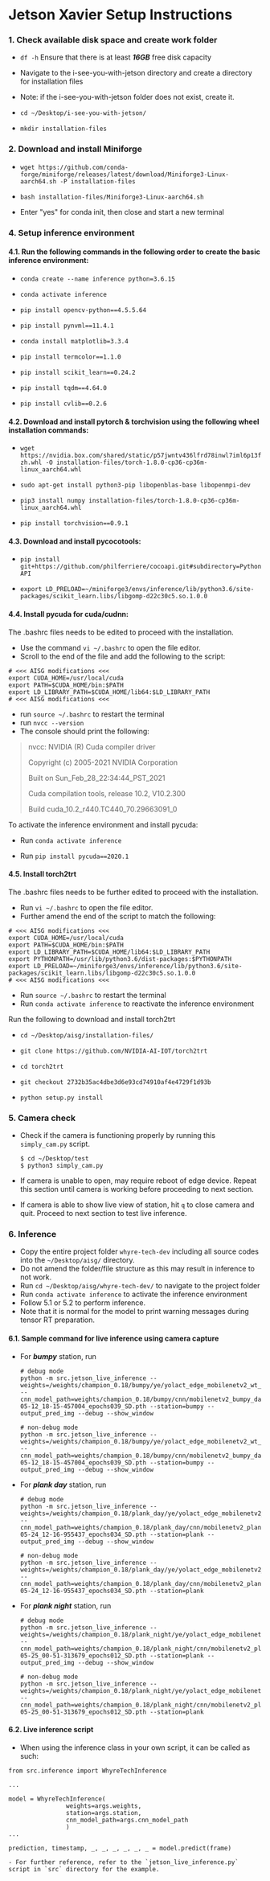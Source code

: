 # Jetson Xavier Setup Instructions

### 1. Check available disk space and create work folder

- `df -h` Ensure that there is at least ***16GB*** free disk capacity

- Navigate to the i-see-you-with-jetson directory and create a directory for installation files
- Note: if the i-see-you-with-jetson folder does not exist, create it.

- `cd ~/Desktop/i-see-you-with-jetson/`

- `mkdir installation-files`

### 2. Download and install Miniforge
- `wget https://github.com/conda-forge/miniforge/releases/latest/download/Miniforge3-Linux-aarch64.sh -P installation-files`

- `bash installation-files/Miniforge3-Linux-aarch64.sh`

- Enter "yes" for conda init, then close and start a new terminal

### 4. Setup inference environment
#### 4.1. Run the following commands in the following order to create the basic inference environment:
- `conda create --name inference python=3.6.15`

- `conda activate inference`

- `pip install opencv-python==4.5.5.64`

- `pip install pynvml==11.4.1`

- `conda install matplotlib=3.3.4`

- `pip install termcolor==1.1.0`

- `pip install scikit_learn==0.24.2`

- `pip install tqdm==4.64.0`

- `pip install cvlib==0.2.6`

#### 4.2. Download and install pytorch & torchvision using the following wheel installation commands:

- `wget https://nvidia.box.com/shared/static/p57jwntv436lfrd78inwl7iml6p13fzh.whl -O installation-files/torch-1.8.0-cp36-cp36m-linux_aarch64.whl`

- `sudo apt-get install python3-pip libopenblas-base libopenmpi-dev `

- `pip3 install numpy installation-files/torch-1.8.0-cp36-cp36m-linux_aarch64.whl`

- `pip install torchvision==0.9.1`

#### 4.3. Download and install pycocotools:

- `pip install git+https://github.com/philferriere/cocoapi.git#subdirectory=PythonAPI`

- `export LD_PRELOAD=~/miniforge3/envs/inference/lib/python3.6/site-packages/scikit_learn.libs/libgomp-d22c30c5.so.1.0.0`

#### 4.4. Install pycuda for cuda/cudnn:

The .bashrc files needs to be edited to proceed with the installation.
- Use the command `vi ~/.bashrc` to open the file editor.
- Scroll to the end of the file and add the following to the script:
~~~
# <<< AISG modifications <<<
export CUDA_HOME=/usr/local/cuda
export PATH=$CUDA_HOME/bin:$PATH
export LD_LIBRARY_PATH=$CUDA_HOME/lib64:$LD_LIBRARY_PATH
# <<< AISG modifications <<<
~~~
- run `source ~/.bashrc` to restart the terminal
- run `nvcc --version`
- The console should print the following:
> nvcc: NVIDIA (R) Cuda compiler driver
>
> Copyright (c) 2005-2021 NVIDIA Corporation
>
> Built on Sun_Feb_28_22:34:44_PST_2021
>
> Cuda compilation tools, release 10.2, V10.2.300
>
> Build cuda_10.2_r440.TC440_70.29663091_0

To activate the inference environment and install pycuda:

- Run `conda activate inference`

- Run `pip install pycuda==2020.1`

#### 4.5. Install torch2trt
The .bashrc files needs to be further edited to proceed with the installation.
- Run `vi ~/.bashrc` to open the file editor.
- Further amend the end of the script to match the following:
~~~
# <<< AISG modifications <<<
export CUDA_HOME=/usr/local/cuda
export PATH=$CUDA_HOME/bin:$PATH
export LD_LIBRARY_PATH=$CUDA_HOME/lib64:$LD_LIBRARY_PATH
export PYTHONPATH=/usr/lib/python3.6/dist-packages:$PYTHONPATH
export LD_PRELOAD=~/miniforge3/envs/inference/lib/python3.6/site-packages/scikit_learn.libs/libgomp-d22c30c5.so.1.0.0
# <<< AISG modifications <<<
~~~
- Run `source ~/.bashrc` to restart the terminal
- Run `conda activate inference` to reactivate the inference environment

Run the following to download and install torch2trt

- `cd ~/Desktop/aisg/installation-files/`

- `git clone https://github.com/NVIDIA-AI-IOT/torch2trt`

- `cd torch2trt`

- `git checkout 2732b35ac4dbe3d6e93cd74910af4e4729f1d93b`

- `python setup.py install`

### 5. Camera check
- Check if the camera is functioning properly by running this `simply_cam.py` script.
    ```
    $ cd ~/Desktop/test
    $ python3 simply_cam.py
    ```

- If camera is unable to open, may require reboot of edge device. Repeat this section until camera is working before proceeding to next section.
- If camera is able to show live view of station, hit `q` to close camera and quit. Proceed to next section to test live inference.

### 6. Inference
- Copy the entire project folder `whyre-tech-dev` including all source codes into the `~/Desktop/aisg/` directory.
- Do not amend the folder/file structure as this may result in inference to not work.
- Run `cd ~/Desktop/aisg/whyre-tech-dev/` to navigate to the project folder
- Run `conda activate inference` to activate the inference environment
- Follow 5.1 or 5.2 to perform inference.
- Note that it is normal for the model to print warning messages during tensor RT preparation.

#### 6.1. Sample command for live inference using camera capture
- For ***bumpy*** station, run

    ```
    # debug mode
    python -m src.jetson_live_inference --weights=/weights/champion_0.18/bumpy/ye/yolact_edge_mobilenetv2_wt_100_46258.pth --cnn_model_path=weights/champion_0.18/bumpy/cnn/mobilenetv2_bumpy_day_2022-05-12_18-15-457004_epochs039_SD.pth --station=bumpy --output_pred_img --debug --show_window

    # non-debug mode
    python -m src.jetson_live_inference --weights=/weights/champion_0.18/bumpy/ye/yolact_edge_mobilenetv2_wt_100_46258.pth --cnn_model_path=weights/champion_0.18/bumpy/cnn/mobilenetv2_bumpy_day_2022-05-12_18-15-457004_epochs039_SD.pth --station=bumpy --output_pred_img --debug --show_window
    ```

- For ***plank day*** station, run

    ```
    # debug mode
    python -m src.jetson_live_inference --weights=/weights/champion_0.18/plank_day/ye/yolact_edge_mobilenetv2_wt_100_41208.pth --cnn_model_path=weights/champion_0.18/plank_day/cnn/mobilenetv2_plank_day_2022-05-24_12-16-955437_epochs034_SD.pth --station=plank --output_pred_img --debug --show_window

    # non-debug mode
    python -m src.jetson_live_inference --weights=/weights/champion_0.18/plank_day/ye/yolact_edge_mobilenetv2_wt_100_41208.pth --cnn_model_path=weights/champion_0.18/plank_day/cnn/mobilenetv2_plank_day_2022-05-24_12-16-955437_epochs034_SD.pth --station=plank
    ```

- For ***plank night*** station, run

    ```
    # debug mode
    python -m src.jetson_live_inference --weights=/weights/champion_0.18/plank_night/ye/yolact_edge_mobilenetv2_wt_100_41309.pth --cnn_model_path=weights/champion_0.18/plank_night/cnn/mobilenetv2_plank_night_2022-05-25_00-51-313679_epochs012_SD.pth --station=plank --output_pred_img --debug --show_window

    # non-debug mode
    python -m src.jetson_live_inference --weights=/weights/champion_0.18/plank_night/ye/yolact_edge_mobilenetv2_wt_100_41309.pth --cnn_model_path=weights/champion_0.18/plank_night/cnn/mobilenetv2_plank_night_2022-05-25_00-51-313679_epochs012_SD.pth --station=plank
    ```


#### 6.2. Live inference script
- When using the inference class in your own script, it can be called as such:
~~~ 
from src.inference import WhyreTechInference

...

model = WhyreTechInference(
                weights=args.weights,
                station=args.station,
                cnn_model_path=args.cnn_model_path
                )
...

prediction, timestamp, _, _, _, _, _, _ = model.predict(frame)

- For further reference, refer to the `jetson_live_inference.py` script in `src` directory for the example.